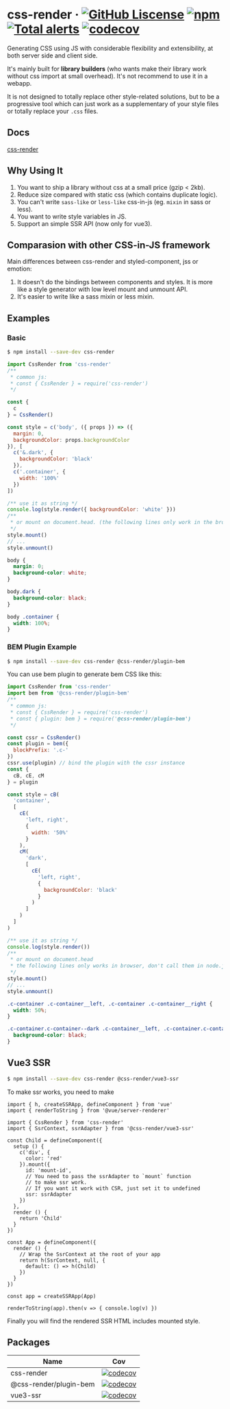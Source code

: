 # css-render &middot; [![GitHub Liscense](https://img.shields.io/badge/license-MIT-blue.svg)](https://github.com/07akioni/css-render/blob/master/LICENSE) [![npm](https://img.shields.io/npm/v/css-render)](https://www.npmjs.com/package/css-render) [![Total alerts](https://img.shields.io/lgtm/alerts/g/07akioni/css-render.svg?logo=lgtm&logoWidth=18)](https://lgtm.com/projects/g/07akioni/css-render/alerts/) [![codecov](https://codecov.io/gh/07akioni/css-render/branch/master/graph/badge.svg?token=28OJZAHLK4&precision=2)](https://codecov.io/gh/07akioni/css-render)

Generating CSS using JS with considerable flexibility and extensibility, at both server side and client side.

It's mainly built for **library builders** (who wants make their library work without css import at small overhead). It's not recommend to use it in a webapp.

It is not designed to totally replace other style-related solutions, but to be a progressive tool which can just work as a supplementary of your style files or totally replace your `.css` files.

## Docs
[css-render](https://css-render.vercel.app/)

## Why Using It
1. You want to ship a library without css at a small price (gzip < 2kb).
2. Reduce size compared with static css (which contains duplicate logic).
3. You can't write `sass-like` or `less-like` css-in-js (eg. `mixin` in sass or less).
4. You want to write style variables in JS.
5. Support an simple SSR API (now only for vue3).

## Comparasion with other CSS-in-JS framework

Main differences between css-render and styled-component, jss or emotion:
1. It doesn't do the bindings between components and styles. It is more like a style generator with low level mount and unmount API.
2. It's easier to write like a sass mixin or less mixin.


## Examples
### Basic
```bash
$ npm install --save-dev css-render
```
```js
import CssRender from 'css-render'
/**
 * common js:
 * const { CssRender } = require('css-render')
 */

const {
  c
} = CssRender()

const style = c('body', ({ props }) => ({
  margin: 0,
  backgroundColor: props.backgroundColor
}), [
  c('&.dark', {
    backgroundColor: 'black'
  }),
  c('.container', {
    width: '100%'
  })
])

/** use it as string */
console.log(style.render({ backgroundColor: 'white' }))
/**
 * or mount on document.head. (the following lines only work in the browser.)
 */
style.mount()
// ...
style.unmount()
```
```css
body {
  margin: 0;
  background-color: white;
}

body.dark {
  background-color: black;
}

body .container {
  width: 100%;
}
```

### BEM Plugin Example
```bash
$ npm install --save-dev css-render @css-render/plugin-bem
```

You can use bem plugin to generate bem CSS like this:

```js
import CssRender from 'css-render'
import bem from '@css-render/plugin-bem'
/**
 * common js:
 * const { CssRender } = require('css-render')
 * const { plugin: bem } = require('@css-render/plugin-bem')
 */

const cssr = CssRender()
const plugin = bem({
  blockPrefix: '.c-'
})
cssr.use(plugin) // bind the plugin with the cssr instance
const {
  cB, cE, cM
} = plugin

const style = cB(
  'container',
  [
    cE(
      'left, right', 
      {
        width: '50%'
      }
    ),
    cM(
      'dark', 
      [
        cE(
          'left, right',
          {
            backgroundColor: 'black'
          }
        )
      ]
    )
  ]
)

/** use it as string */
console.log(style.render())
/**
 * or mount on document.head
 * the following lines only works in browser, don't call them in node.js
 */
style.mount()
// ...
style.unmount()
```
```css
.c-container .c-container__left, .c-container .c-container__right {
  width: 50%;
}

.c-container.c-container--dark .c-container__left, .c-container.c-container--dark .c-container__right {
  background-color: black;
}
```

## Vue3 SSR
```bash
$ npm install --save-dev css-render @css-render/vue3-ssr
```

To make ssr works, you need to make
```tsx
import { h, createSSRApp, defineComponent } from 'vue'
import { renderToString } from '@vue/server-renderer'

import { CssRender } from 'css-render'
import { SsrContext, ssrAdapter } from '@css-render/vue3-ssr'

const Child = defineComponent({
  setup () {
    c('div', {
      color: 'red'
    }).mount({
      id: 'mount-id',
      // You need to pass the ssrAdapter to `mount` function
      // to make ssr work.
      // If you want it work with CSR, just set it to undefined
      ssr: ssrAdapter 
    })
  },
  render () {
    return 'Child'
  }
})

const App = defineComponent({
  render () {
    // Wrap the SsrContext at the root of your app
    return h(SsrContext, null, {
      default: () => h(Child)
    })
  }
})

const app = createSSRApp(App)

renderToString(app).then(v => { console.log(v) })
```

Finally you will find the rendered SSR HTML includes mounted style.

## Packages
|Name|Cov|
|-|-|
|css-render|[![codecov](https://codecov.io/gh/07akioni/css-render/branch/master/graph/badge.svg?token=28OJZAHLK4&flag=css-render)](https://codecov.io/gh/07akioni/css-render)|
|@css-render/plugin-bem| [![codecov](https://codecov.io/gh/07akioni/css-render/branch/master/graph/badge.svg?token=28OJZAHLK4&flag=plugin-bem)](https://codecov.io/gh/07akioni/css-render)|
|vue3-ssr| [![codecov](https://codecov.io/gh/07akioni/css-render/branch/master/graph/badge.svg?token=28OJZAHLK4&flag=vue3-ssr)](https://codecov.io/gh/07akioni/css-render)|